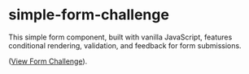 # simple-form-challenge

This simple form component, built with vanilla JavaScript, features conditional rendering, validation, and feedback for form submissions. 

([View Form Challenge](https://docs.google.com/document/d/1zC4wts9HVIxBVdAdGrbk32-JEAbQh-orMGCMZE3sKAI/edit)).
